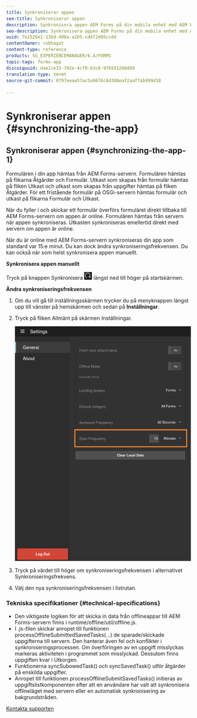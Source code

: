 ```yaml
---
title: Synkroniserar appen
seo-title: Synkroniserar appen
description: Synkronisera appen AEM Forms på din mobila enhet med AEM Forms-servern.
seo-description: Synkronisera appen AEM Forms på din mobila enhet med AEM Forms-servern.
uuid: 7e1526e1-13bd-498a-a265-cd4f2d05ccdd
contentOwner: robhagat
content-type: reference
products: SG_EXPERIENCEMANAGER/6.4/FORMS
topic-tags: forms-app
discoiquuid: dae1ce32-702e-4cf0-b3c6-976551208d09
translation-type: tm+mt
source-git-commit: 0797eeae57ac5a9676c6d308eaf2aaffab999d18

---
```



# Synkroniserar appen {#synchronizing-the-app}

## Synkroniserar appen {#synchronizing-the-app-1}

Formulären i din app hämtas från AEM Forms-servern. Formulären hämtas på flikarna Åtgärder och Formulär. Utkast som skapas från formulär hämtas på fliken Utkast och utkast som skapas från uppgifter hämtas på fliken Åtgärder. För ett fristående formulär på OSGi-servern hämtas formulär och utkast på flikarna Formulär och Utkast.

När du fyller i och skickar ett formulär överförs formuläret direkt tillbaka till AEM Forms-servern om appen är online. Formulären hämtas från servern när appen synkroniseras. Utkasten synkroniseras emellertid direkt med servern om appen är online.

När du är online med AEM Forms-servern synkroniseras din app som standard var 15:e minut. Du kan dock ändra synkroniseringsfrekvensen. Du kan också när som helst synkronisera appen manuellt.

**Synkronisera appen manuellt**

Tryck på knappen Synkronisera ![synkroniseringsprogram](assets/sync-app.png) längst ned till höger på startskärmen.

**Ändra synkroniseringsfrekvensen**

1. Om du vill gå till inställningsskärmen trycker du på menyknappen längst upp till vänster på hemskärmen och sedan på **Inställningar**.
1. Tryck på fliken Allmänt på skärmen Inställningar.

   ![Inställningen för synkroniseringsfrekvens i fönstret Allmänna inställningar](assets/gen-settings-1.png)

1. Tryck på värdet till höger om synkroniseringsfrekvensen i alternativet Synkroniseringsfrekvens.
1. Välj den nya synkroniseringsfrekvensen i listrutan.

### Tekniska specifikationer {#technical-specifications}

* Den viktigaste logiken för att skicka in data från offlineappar till AEM Forms-servern finns i runtime/offline/util/offline.js.
* I .js-filen skickar anropet till funktionen processOfflineSubmittedSavedTasks(...) de sparade/skickade uppgifterna till servern. Den hanterar även fel och konflikter i synkroniseringsprocessen. Om överföringen av en uppgift misslyckas markeras aktiviteten i programmet som misslyckad. Dessutom finns uppgiften kvar i Utkorgen.
* Funktionerna syncSubowedTask() och syncSavedTask() utför åtgärder på enskilda uppgifter.
* Anropet till funktionen processOfflineSubmitSavedTasks() initieras av uppgiftslistkomponenten efter att en användare har valt att synkronisera offlineläget med servern eller en automatisk synkronisering av bakgrundstråden.

[Kontakta supporten](https://www.adobe.com/account/sign-in.supportportal.html)
